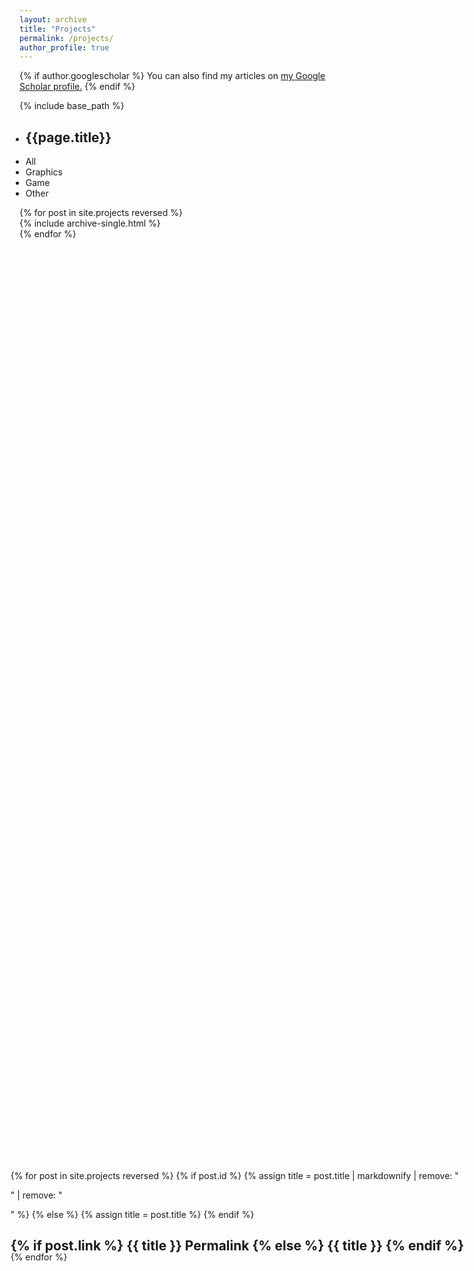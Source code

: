 ```yaml
---
layout: archive
title: "Projects"
permalink: /projects/
author_profile: true
---
```


{% if author.googlescholar %}
  You can also find my articles on <u><a href="{{author.googlescholar}}">my Google Scholar profile</a>.</u>
{% endif %}

{% include base_path %}
<style>
  
@media screen and (max-width:700px){
.rightNavigator{
  display:none; 
  }
}
  .rightNavigator {
    position: fixed !important;
    right: 1.5em !important;
    top: 50%;
    -moz-transform: translatey(-50%);
    -ms-transform: translatey(-50%);
    -o-transform: translatey(-50%);
    -webkit-transform: translatey(-50%);
    transform: translatey(-50%);
}

.projectsItems {
    margin-right: 15em !important;
    min-width: 430px;
}

.rightNavigator>ul>li {
    margin-bottom: -1.5em !important;
    list-style: none;
}

.rightNavigator>ul>li>h2>a {
    text-decoration: none !important;
}

#projectsMasthead {
    border-bottom: 0px !important;
}

#projectsMasthead .masthead__inner-wrap {
    min-width: none !important;
    margin-right: 15em !important;
    margin-left: -1em !important;
    text-decoration: none !important;
}

#projectsMasthead .masthead__inner-wrap li a {
    text-decoration: none !important;
}
</style>
<div class="masthead" id="projectsMasthead">
  <div class="masthead__inner-wrap">
    <div class="masthead__menu">
      <nav id="site-nav" class="greedy-nav">
        <ul class="visible-links">
          <li class="masthead__menu-item masthead__menu-item--lg"><h1>{{page.title}}</h1></li>
            <li class="masthead__menu-item"><a href="javascript:;">All</a></li>
            <li class="masthead__menu-item"><a href="javascript:;">Graphics</a></li>
            <li class="masthead__menu-item"><a href="javascript:;">Game</a></li>
            <li class="masthead__menu-item"><a href="javascript:;">Other</a></li>
        </ul>
      </nav>
    </div>
  </div>
</div>
<div class="projectsWrap">
  <div class="projectsItems">
      {% for post in site.projects reversed %}
          <div id="project{{post.title}}" class="{{post.tag}}">
            {% include archive-single.html %}
          </div>
        {% endfor %}
  </div>
  <div class="rightNavigator">
    <ul>
    {% for post in site.projects reversed %}
      {% if post.id %}
        {% assign title = post.title | markdownify | remove: "<p>" | remove: "</p>" %}
      {% else %}
        {% assign title = post.title %}
      {% endif %}
      <li id = "{{title}}" class="{{post.tag}}">
          <h2 class="archive__item-title" itemprop="headline">
        {% if post.link %}
          <a href="javascript:;">{{ title }}</a> <a href="javascript:;" rel=""><i class="fa fa-link" aria-hidden="true" title=""></i><span class="sr-only">Permalink</span></a>
        {% else %}
          <a href="javascript:;" rel="">{{ title }}</a>
        {% endif %}
      </h2>
      </li>
    {% endfor %}
    </ul>
  </div>
</div>
